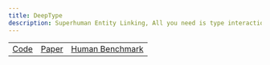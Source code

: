 ```yaml
---
title: DeepType
description: Superhuman Entity Linking, All you need is type interactions
---
```

<div>
<table>
<tr>
<td>
<a href="https://github.com/deep-type/deeptype2">Code</a>
</td>
<td><a href="https://www.aaai.org/AAAI22Papers/AAAI-2612.RaimanJ.pdf">Paper</a>
</td>
<td><a href="https://github.com/deep-type/deeptype2/tree/master/human_benchmark">Human Benchmark</a></td>
</tr>
</table>
</div>
